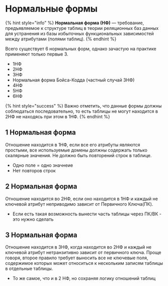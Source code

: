 # Нормальные формы

{% hint style="info" %}
**Нормальная форма (НФ)** — требование, предъявляемое к структуре таблиц в теории реляционных баз данных для устранения из базы избыточных функциональных зависимостей между атрибутами (полями таблиц).
{% endhint %}

Всего существует 6 нормальных форм, однако зачастую на практике применяют только первые 3.

* 1НФ
* 2НФ
* 3НФ
* Нормальная форма Бойса-Кодда (частный случай 3НФ)
* 4НФ
* 5НФ
* 6НФ

{% hint style="success" %}
Важно отметить, что данные формы должны соблюдаться последовательно, то есть таблицы не могут находится в 2НФ не находясь при этом в 1НФ.
{% endhint %}

## 1 Нормальная форма

Отношение находится в 1НФ, если все его атрибуты являются простыми, все используемые домены должны содержать только скалярные значения. Не должно быть повторений строк в таблице.

* Одно поле = одно значнеие
* Нет повторов строк

## 2 Нормальная форма

Отношение находится во 2НФ, если оно находится в 1НФ и каждый не ключевой атрибут неприводимо зависит от Первичного Ключа(ПК).

* Если есть такая возможность вынести часть таблицы через ПК/ВК - это нужно сделать

## 3 Нормальная форма

Отношение находится в 3НФ, когда находится во 2НФ и каждый не ключевой атрибут нетранзитивно зависит от первичного ключа. Проще говоря, второе правило требует выносить все не ключевые поля, содержимое которых может относиться к нескольким записям таблицы в отдельные таблицы.

* То же самое, что и в 2 НФ, но сохраняя логику отношений таблиц&#x20;
